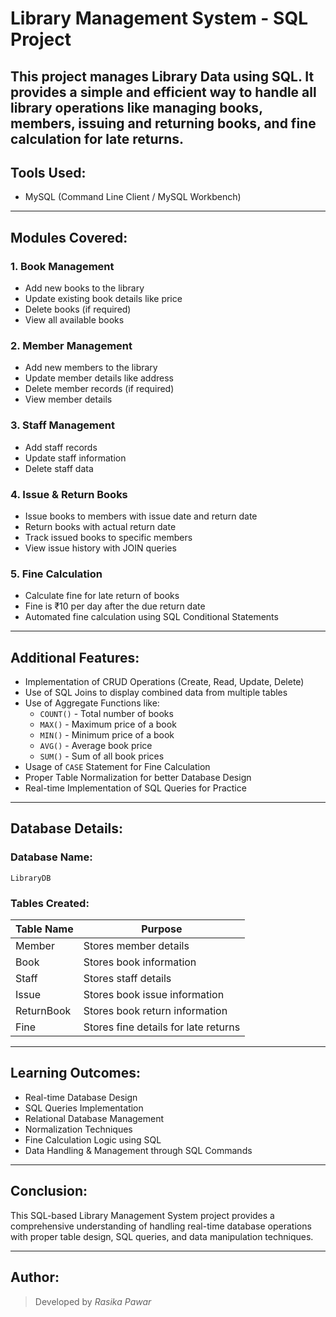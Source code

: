 # Library Management System - SQL Project

This project manages Library Data using SQL. It provides a simple and efficient way to handle all library operations like managing books, members, issuing and returning books, and fine calculation for late returns.
---

## Tools Used:
- MySQL (Command Line Client / MySQL Workbench)
---
## Modules Covered:
### 1. Book Management
- Add new books to the library
- Update existing book details like price
- Delete books (if required)
- View all available books

### 2. Member Management
- Add new members to the library
- Update member details like address
- Delete member records (if required)
- View member details

### 3. Staff Management
- Add staff records
- Update staff information
- Delete staff data

### 4. Issue & Return Books
- Issue books to members with issue date and return date
- Return books with actual return date
- Track issued books to specific members
- View issue history with JOIN queries

### 5. Fine Calculation
- Calculate fine for late return of books
- Fine is ₹10 per day after the due return date
- Automated fine calculation using SQL Conditional Statements

---

## Additional Features:
- Implementation of CRUD Operations (Create, Read, Update, Delete)
- Use of SQL Joins to display combined data from multiple tables
- Use of Aggregate Functions like:
  - `COUNT()` - Total number of books
  - `MAX()` - Maximum price of a book
  - `MIN()` - Minimum price of a book
  - `AVG()` - Average book price
  - `SUM()` - Sum of all book prices
- Usage of `CASE` Statement for Fine Calculation
- Proper Table Normalization for better Database Design
- Real-time Implementation of SQL Queries for Practice
---
## Database Details:
### Database Name:
`LibraryDB`
### Tables Created:
| Table Name  | Purpose                                  |
|-------------|-------------------------------------------|
| Member      | Stores member details                    |
| Book        | Stores book information                  |
| Staff       | Stores staff details                     |
| Issue       | Stores book issue information            |
| ReturnBook  | Stores book return information           |
| Fine        | Stores fine details for late returns     |
---
## Learning Outcomes:
- Real-time Database Design
- SQL Queries Implementation
- Relational Database Management
- Normalization Techniques
- Fine Calculation Logic using SQL
- Data Handling & Management through SQL Commands

---
## Conclusion:
This SQL-based Library Management System project provides a comprehensive understanding of handling real-time database operations with proper table design, SQL queries, and data manipulation techniques. 

---

## Author:
> Developed by *Rasika Pawar*

